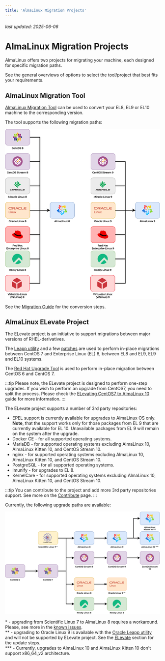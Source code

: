 ```yaml
---
title: 'AlmaLinux Migration Projects'
---
```


###### last updated: 2025-06-06

# AlmaLinux Migration Projects

AlmaLinux offers two projects for migrating your machine, each designed for specific migration paths.

See the general overviews of options to select the tool/project that best fits your requirements.

## AlmaLinux Migration Tool

[AlmaLinux Migration Tool](https://github.com/AlmaLinux/almalinux-deploy) can be used to convert your EL8, EL9 or EL10 machine to the corresponding version.

The tool supports the following migration paths:

![image](/images/migration.svg)

See the [Migration Guide](/documentation/migration-guide) for the conversion steps.

## AlmaLinux ELevate Project

The ELevate project is an initiative to support migrations between major versions of RHEL-derivatives.

The [Leapp utility](https://leapp.readthedocs.io) and a few [patches](https://github.com/AlmaLinux/leapp-repository/commits/almalinux) are used to perform in-place migrations between CentOS 7 and Enterprise Linux (EL) 8, between EL8 and EL9, EL9 and EL10 systems.

The [Red Hat Upgrade Tool](https://github.com/upgrades-migrations/redhat-upgrade-tool.git) is used to perform in-place migration between CentOS 6 and CentOS 7.

:::tip
Please note, the ELevate project is designed to perform one-step upgrades. If you wish to perform an upgrade from CentOS7, you need to split the process. Please check the [ELevating CentOS7 to AlmaLinux 10](/elevate/ELevating-CentOS7-to-AlmaLinux-10.md) guide for more information.
:::

The ELevate project supports a number of 3rd party repositories:

* EPEL support is currently available for upgrades to AlmaLinux OS only. **Note**, that the support works only for those packages from EL 9 that are currently available for EL 10. Unavailable packages from EL 9 will remain on the system after the upgrade.
* Docker CE - for all supported operating systems.
* MariaDB - for supported operating systems excluding AlmaLinux 10, AlmaLinux Kitten 10, and CentOS Stream 10.
* nginx - for supported operating systems excluding AlmaLinux 10, AlmaLinux Kitten 10, and CentOS Stream 10.
* PostgreSQL - for all supported operating systems.
* Imunify - for upgrades to EL 8.
* KernelCare - for supported operating systems excluding AlmaLinux 10, AlmaLinux Kitten 10, and CentOS Stream 10.

:::tip
You can contribute to the project and add more 3rd party repositories support. See more on the [Contribute](/elevate/Contribution-guide) page.
:::

Currently, the following upgrade paths are available:

![image](/images/ELevate.svg)

\* - upgrading from Scientific Linux 7 to AlmaLinux 8 requires a workaround. Please, see more in the [known issues](/elevate/ELevate-frequent-issues). <br>
\** - upgrading to Oracle Linux 9 is available with the [Oracle Leapp utility](https://blogs.oracle.com/linux/post/upgrade-oracle-linux-8-to-oracle-linux-9-using-leapp) and will not be supported by ELevate project.
See the [ELevate](/elevate/) section for the update steps.<br>
\*** - Currently, upgrades to AlmaLinux 10 and AlmaLinux Kitten 10 don't support x86_64_v2 architecture.
